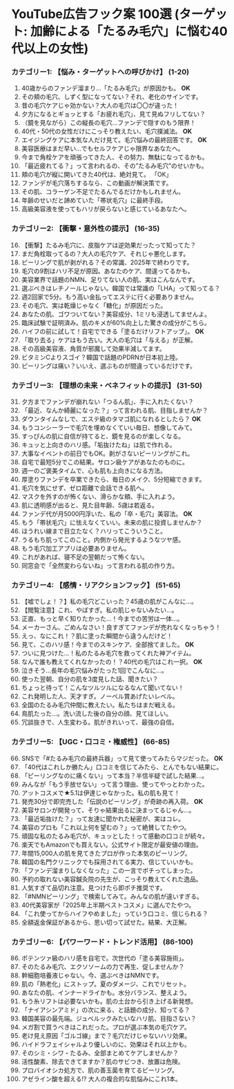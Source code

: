 # YouTube広告フック案 100選 (ターゲット: 加齢による「たるみ毛穴」に悩む40代以上の女性)

### カテゴリー1: 【悩み・ターゲットへの呼びかけ】 (1-20)

1.  40歳からのファンデ溜まり…「たるみ毛穴」が原因かも。  **OK**
2.  その頬の毛穴、しずく型になってない？それ、老化のサインです。
3.  昔の毛穴ケアじゃ効かない？大人の毛穴は〇〇が違った！
4.  夕方になるとギョッとする「お疲れ毛穴」、見て見ぬフリしてない？
5.  （鏡を見ながら）この縦長の毛穴…ファンデで隠すのもう限界！
6.  40代・50代の女性だけにこっそり教えたい、毛穴撲滅法。  **OK**
7.  エイジングケアに本気な人だけ見て。毛穴悩みの最終回答です。  **OK**
8.  美容医療はまだ早い…でもセルフケアじゃ限界なあなたへ。
9.  今まで角栓ケアを頑張ってきた人、その努力、無駄になってるかも。
10. 「最近疲れてる？」って言われるの、その”たるみ毛穴”のせいかも。
11. 頬の毛穴が縦に開いてきた40代は、絶対見て。 「OK」
12. ファンデが毛穴落ちするなら、この動画が解決策です。
13. その肌、コラーゲン不足でたるんでるだけかもしれません。
14. 年齢のせいだと諦めていた「帯状毛穴」に最終手段。
15. 高級美容液を使ってもハリが戻らないと感じているあなたへ。

### カテゴリー2: 【衝撃・意外性の提示】 (16-35)

16. 【衝撃】たるみ毛穴に、皮脂ケアは逆効果だったって知ってた？
17. まだ角栓取ってるの？大人の毛穴ケア、それじゃ悪化します。
18. ピーリングで肌が剥がれる？その常識、2025年で終わりです。
19. 毛穴の9割はハリ不足が原因。あなたのケア、間違ってるかも。
20. 美容業界で話題のNMN、足りてない人の肌、実はこんなんです。
21. 選ぶべきはレチノールじゃない。韓国では常識の「LHA」って知ってる？
22. 週2回家で5分。もう高い金払ってエステに行く必要ありません。
23. その毛穴、実は乾燥じゃなく「糖化」が原因だった。
24. あなたの肌、ゴワついてない？美容成分、1ミリも浸透してませんよ。
25. 臨床試験で証明済み。肌のキメが60%向上した驚きの成分がこちら。
26. ハイフの前に試して！自宅でできる「塗るだけリフトアップ」。  **OK**
27. 「取り去る」ケアはもう古い。大人の毛穴は「与える」が正解。
28. その高級美容液、角質が邪魔して効果半減してます。
29. ビタミンCよりスゴイ？韓国で話題のPDRNが日本初上陸。
30. ピーリングは痛い？いいえ、選ぶものが間違っているだけです。

### カテゴリー3: 【理想の未来・ベネフィットの提示】 (31-50)

31. 夕方までファンデが崩れない「つるん肌」、手に入れたくない？
32. 「最近、なんか綺麗になった？」って言われる肌、目指しませんか？
33. ダウンタイムなしで、エステ級のタマゴ肌になれるとしたら？  **OK**
34. もうコンシーラーで毛穴を埋めなくていい毎日、想像してみて。
35. すっぴんの肌に自信が持てると、鏡を見るのが楽しくなる。
36. キュッと上向きのハリ感。「垢抜けたね」は肌で作れる。
37. 大事なイベントの前日でもOK。剥がさないピーリングがこれ。
38. 自宅で最短5分でこの結果。サロン級ケアがあなたのものに。
39. 週一のご褒美タイムで、心も肌も上向きになる方法。
40. 厚塗りファンデを卒業できたら、毎日のメイク、5分短縮できます。
41. 毛穴を気にせず、ゼロ距離で会話できる肌へ。
42. マスクを外すのが怖くない、滑らかな頬、手に入れよう。
43. 肌に透明感が出ると、見た目年齢、5歳は若返る。
44. ファンデ代が月5000円浮いた、私の「卒・毛穴」美容法。  **OK**
45. もう「帯状毛穴」に怯えなくていい。未来の肌に投資しませんか？
46. ほうれい線まで目立たなく？ハリってこういうこと。
47. うるもち肌ってこのこと。内側から発光するようなツヤ感。
48. もう毛穴加工アプリは必要ありません。
49. これがあれば、寝不足の翌朝だって怖くない。
50. 同窓会で「全然変わらないね」って言われる肌の作り方。

### カテゴリー4: 【感情・リアクションフック】 (51-65)

51. 【嘘でしょ！？】私の毛穴どこいった？45歳の肌がこんなに…。
52. 【閲覧注意】これ、やばすぎ。私の肌じゃないみたい…。
53. 正直、もっと早く知りたかった…！今までの苦労は一体…。
54. メーカーさん、ごめんなさい！良すぎてファンデが売れなくなっちゃう！
55. えっ、なにこれ！？肌に塗った瞬間から違うんだけど！
56. 見て、このハリ感！今までのスキンケア、全部捨てました。  **OK**
57. ついに見つけた…！私のたるみ毛穴を救ってくれた神アイテム。
58. なんで誰も教えてくれなかったの！？40代の毛穴はこれ一択。  **OK**
59. 泣きそう…長年の毛穴悩みがたった1回でこんなに…。
60. 使った翌朝、自分の肌を3度見した話、聞きたい？
61. ちょっと待って！こんなツルツルになるなんて聞いてない！
62. これ発明した人、天才すぎ。ノーベル賞あげたいレベル。
63. 全国のたるみ毛穴仲間に教えたい。私たちはまだ戦える。
64. 鳥肌たった…。洗い流した後の自分の顔、見てほしい。
65. 冗談抜きで、人生変わる。肌がきれいって、最強の自信。

### カテゴリー5: 【UGC・口コミ・権威性】 (66-85)

66. SNSで「#たるみ毛穴の最終兵器」って見て使ってみたらマジだった。  **OK**
67. 「40代はこれしか勝たん」口コミを信じてみたら、とんでもない結果に。
68. 「ピーリングなのに痛くない」って本当？半信半疑で試した結果…。
69. みんなが「もう手放せない」って言う理由、使ってやっとわかった。
70. アットコスメで★5.1は伊達じゃなかった。私の肌も見て！
71. 発売30分で即完売した「伝説のピーリング」が奇跡の再入荷。  **OK**
72. 美容サロンが開発って、そりゃ結果出るに決まってるじゃん…。
73. 「最近垢抜けた？」って友達に聞かれた秘密が、実はコレ。
74. 美容のプロも「これ以上何を望むの？」って絶賛してたやつ。
75. 頑固な私のたるみ毛穴が、キュッとした！って感動の口コミが続々。
76. 楽天でもAmazonでも買えない。公式サイト限定が最安値の理由。
77. 年間15,000人の肌を見てきたプロが作った本気のピーリング。
78. 韓国の名門クリニックでも採用されてる実力、信じていいかも。
79. 「ファンデ溜まりしなくなった」この一言でポチってしまった。
80. 予約の取れない美容鍼灸院の先生が、こっそり教えてくれた逸品。
81. 人気すぎて品切れ注意。見つけたら即ポチ推奨です。
82. 「#NMNピーリング」で検索してみて。みんなの肌が違いすぎる。
83. 40代美容家が「2025年上半期ベストコスメ」に選んでたやつ。
84. 「これ使ってからハイフやめました」っていう口コミ、信じられる？
85. 全額返金保証があるから、思い切って試せた。結果、大正解。

### カテゴリー6: 【パワーワード・トレンド活用】 (86-100)

86. ポテンツァ級のハリ感を自宅で。次世代の「塗る美容施術」。
87. そのたるみ毛穴、エクソソームの力で再生、促しませんか？
88. 幹細胞培養液じゃない。今、選ぶべきはNMNです。
89. 肌の「熱老化」にストップ。夏のダメージ、これでリセット。
90. あなたの肌、インナードライかも。水分バランス、整えよう。
91. もう糸リフトは必要ないかも。肌の土台から引き上げる新発想。
92. 「ナイアシンアミド」の次に来る、と話題の成分、知ってる？
93. 韓国美容の最先端。ジュベルックみたいなハリ肌、目指さない？
94. メガ割で買うべきはこれだった。プロが選ぶ本気の毛穴ケア。
95. 老け見え原因「ゴルゴ線」まで？毛穴だけじゃないハリ効果。
96. ハイドラフェイシャルより優しいのに、効果はそれ以上かも。
97. そのシミ・シワ・たるみ、全部まとめてケアしませんか？
98. 活性酸素、除去できてますか？肌のサビつき、放置は危険。
99. プロバイオシカ処方で、肌の善玉菌を育てるピーリング。
100. アゼライン酸を超える!? 大人の複合的な肌悩みにこれ1本。
